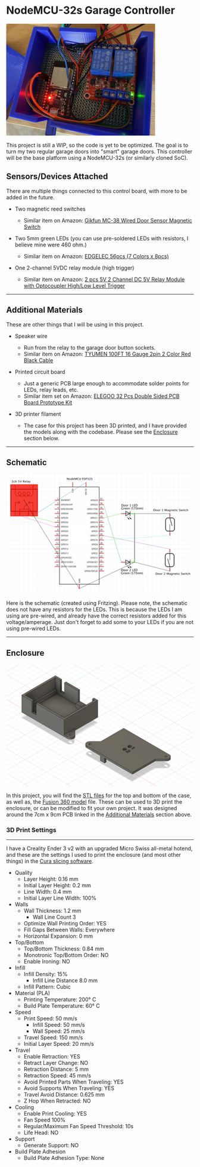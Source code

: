 # NodeMCU-32s Garage Controller

<img src="/images/controller.jpg" width=400px>

This project is still a WIP, so the code is yet to be optimized. The goal is to turn my two regular garage doors into "smart" garage doors. This controller will be the base platform using a NodeMCU-32s (or similarly cloned SoC).
  
## Sensors/Devices Attached
 
There are multiple things connected to this control board, with more to be added in the future. 
  
- Two magnetic reed switches
  - Similar item on Amazon: [Gikfun MC-38 Wired Door Sensor Magnetic Switch](https://www.amazon.com/dp/B0154PTDFI?psc=1&ref=ppx_yo2_dt_b_product_details)

- Two 5mm green LEDs (you can use pre-soldered LEDs with resistors, I believe mine were 460 ohm.)
  - Similar item on Amazon: [EDGELEC 56pcs (7 Colors x 8pcs)](https://www.amazon.com/EDGELEC-LED-Emitting-Assorted-Warm-White/dp/B07W4H66LR/)

- One 2-channel 5VDC relay module (high trigger)
  - Similar item on Amazon: [2 pcs 5V 2 Channel DC 5V Relay Module with Optocoupler High/Low Level Trigger](https://www.amazon.com/dp/B079FGPC9Y?psc=1&ref=ppx_yo2_dt_b_product_details)

---

## Additional Materials

These are other things that I will be using in this project.

- Speaker wire
  - Run from the relay to the garage door button sockets.
  - Similar item on Amazon: [TYUMEN 100FT 16 Gauge 2pin 2 Color Red Black Cable](https://www.amazon.com/dp/B07SG23DT1?psc=1&ref=ppx_yo2_dt_b_product_details)

- Printed circuit board
  - Just a generic PCB large enough to accommodate solder points for LEDs, relay leads, etc.
  - Similar item set on Amazon: [ELEGOO 32 Pcs Double Sided PCB Board Prototype Kit](https://www.amazon.com/dp/B072Z7Y19F?psc=1&ref=ppx_yo2_dt_b_product_details)

- 3D printer filament
  - The case for this project has been 3D printed, and I have provided the models along with the codebase. Please see the [Enclosure](#enclosure) section below.

---

## Schematic

![schematic.png](/images/schematic.png "Basic Schematic")

Here is the schematic (created using Fritzing). Please note, the schematic does not have any resistors for the LEDs. This is because the LEDs I am using are pre-wired, and already have the correct resistors added for this voltage/amperage. Just don't forget to add some to your LEDs if you are not using pre-wired LEDs.

---

## Enclosure

![case_design_v2.png](/images/case_design_v2.png "Fusion 360 model - v2")

In this project, you will find the [STL files](/Enclosure/STL/) for the top and bottom of the case, as well as, the [Fusion 360 model](/Enclosure/Fusion%20360/) file. These can be used to 3D print the enclosure, or can be modified to fit your own project. It was designed around the 7cm x 9cm PCB linked in the [Additional Materials](#additional-materials) section above.

### 3D Print Settings

---

I have a Creality Ender 3 v2 with an upgraded Micro Swiss all-metal hotend, and these are the settings I used to print the enclosure (and most other things) in the [Cura slicing software](https://ultimaker.com/software/ultimaker-cura).

- Quality
  - Layer Height: 0.16 mm
  - Initial Layer Height: 0.2 mm
  - Line Width: 0.4 mm
  - Initial Layer Line Width: 100%
- Walls
  - Wall Thickness: 1.2 mm
    - Wall Line Count 3
  - Optimize Wall Printing Order: YES
  - Fill Gaps Between Walls: Everywhere
  - Horizontal Expansion: 0 mm
- Top/Bottom
  - Top/Bottom Thickness: 0.84 mm
  - Monotronic Top/Bottom Order: NO
  - Enable Ironing: NO
- Infill
  - Infill Density: 15%
    - Infill Line Distance 8.0 mm
  - Infill Pattern: Cubic
- Material (PLA)
  - Printing Temperature: 200° C
  - Build Plate Temperature: 60° C
- Speed
  - Print Speed: 50 mm/s
    - Infill Speed: 50 mm/s
    - Wall Speed: 25 mm/s
  - Travel Speed: 150 mm/s
  - Initial Layer Speed: 20 mm/s
- Travel
  - Enable Retraction: YES
  - Retract Layer Change: NO
  - Retraction Distance: 5 mm
  - Retraction Speed: 45 mm/s
  - Avoid Printed Parts When Traveling: YES
  - Avoid Supports When Traveling: YES
  - Travel Avoid Distance: 0.625 mm
  - Z Hop When Retracted: NO
- Cooling
  - Enable Print Cooling: YES
  - Fan Speed 100%
  - Regular/Maximum Fan Speed Threshold: 10s
  - Life Head: NO
- Support
  - Generate Support: NO
- Build Plate Adhesion
  - Build Plate Adhesion Type: None